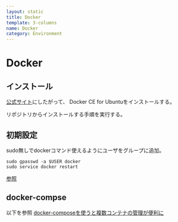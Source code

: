 ```yaml
---
layout: static
title: Docker
template: 3-columns
name: Docker
category: Environment
---
```


# Docker

## インストール

[公式サイト](https://docs.docker.com/install/linux/docker-ce/ubuntu/)にしたがって、
Docker CE for Ubuntuをインストールする。

リポジトリからインストールする手順を実行する。

## 初期設定

sudo無しでdockerコマンド使えるようにユーザをグループに追加。

```
sudo gpasswd -a $USER docker
sudo service docker restart
```
[参照](https://qiita.com/t2kmt/items/b3be56d4df5f80c555af#2-dockerインストール)

## docker-compse

以下を参照
[docker-composeを使うと複数コンテナの管理が便利に](https://qiita.com/y_hokkey/items/d51e69c6ff4015e85fce)
